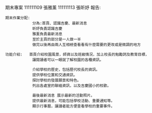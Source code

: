 期末專案
 111111109 張雅薰
 111111113 張昕妤
報告:

    期末作業分配:
                分為:首頁、認識吉慶、最新消息
                昕妤負責認識吉慶
                雅薰負責最新消息
                至於主頁的部分是一人做一半
                做完以後再由兩人互相檢查看看有什麼需要的更改或是微調的地方
    
    功能介紹:   首頁介紹校園風景，師資以及班級情況，加上校長的勉勵詞及教育目標，
                讓閱讀者可以一眼就了解校園的各種資訊。

                介紹學校的歷史，包括歷代校長的資訊。
                提供學校位置和交通資訊。
                探討學校的發展願景和特色。
                列出各處室的聯絡資訊，以及吉慶國小的校歌。

                最後最新消息 展示最新的活動照片。
                提供最新消息，可能包括學校活動、重要通知等。
                顯示行事曆，讓讀者能方便查看學校的重要事件。

